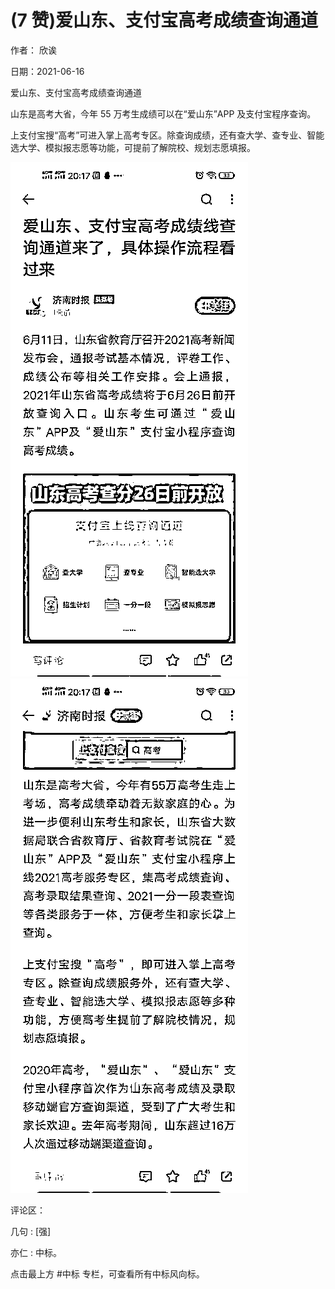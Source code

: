 
# (7 赞)爱山东、支付宝高考成绩查询通道

作者：  欣诶

日期：2021-06-16

爱山东、支付宝高考成绩查询通道

山东是高考大省，今年 55 万考生成绩可以在“爱山东”APP 及支付宝程序查询。

上支付宝搜“高考”可进入掌上高考专区。除查询成绩，还有查大学、查专业、智能选大学、模拟报志愿等功能，可提前了解院校、规划志愿填报。

![](img/gaokao-xiangguan_0616.png)![](img/gaokao-xiangguan_0621.png)

评论区：

几句 : [强]

亦仁 : 中标。

点击最上方 #中标  专栏，可查看所有中标风向标。
